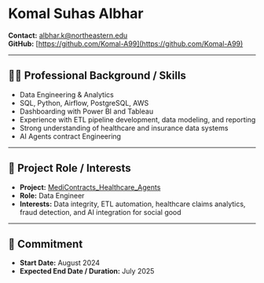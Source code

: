 # Komal Suhas Albhar

**Contact:** albhar.k@northeastern.edu  
**GitHub:** [https://github.com/Komal-A99](https://github.com/Komal-A99)  

---

## 👩‍💻 Professional Background / Skills

- Data Engineering & Analytics  
- SQL, Python, Airflow, PostgreSQL, AWS  
- Dashboarding with Power BI and Tableau  
- Experience with ETL pipeline development, data modeling, and reporting  
- Strong understanding of healthcare and insurance data systems  
- AI Agents contract Engineering

---

## 🧠 Project Role / Interests

- **Project:** [MediContracts_Healthcare_Agents](https://github.com/Komal-A99/Humanitarians_AI/tree/main/Projects/MediContracts_Healthcare_Agents)
- **Role:** Data Engineer 
- **Interests:** Data integrity, ETL automation, healthcare claims analytics, fraud detection, and AI integration for social good  

---

## 📅 Commitment

- **Start Date:** August 2024
- **Expected End Date / Duration:** July 2025 
